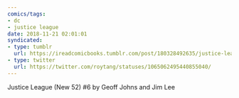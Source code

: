 ```yaml
---
comics/tags:
- dc
- justice league
date: 2018-11-21 02:01:01
syndicated:
- type: tumblr
  url: https://ireadcomicbooks.tumblr.com/post/180328492635/justice-league-new-52-6-by-geoff-johns-and-jim
- type: twitter
  url: https://twitter.com/roytang/statuses/1065062495440855040/
---
```


<p>Justice League (New 52) #6 by Geoff Johns and Jim Lee<br/></p>